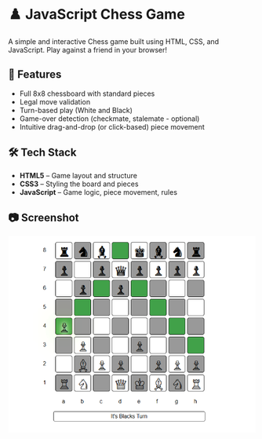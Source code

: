 # ♟️ JavaScript Chess Game

A simple and interactive Chess game built using HTML, CSS, and JavaScript. Play against a friend in your browser!

## 🚀 Features

- Full 8x8 chessboard with standard pieces
- Legal move validation
- Turn-based play (White and Black)
- Game-over detection (checkmate, stalemate - optional)
- Intuitive drag-and-drop (or click-based) piece movement

## 🛠️ Tech Stack

- **HTML5** – Game layout and structure  
- **CSS3** – Styling the board and pieces  
- **JavaScript** – Game logic, piece movement, rules

## 📷 Screenshot

<p align="center">
  <img src="image.png" alt="Chess Game Screenshot" width="600"/>
</p>